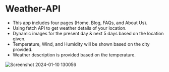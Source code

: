 # Weather-API

  - This app includes four pages (Home. Blog, FAQs, and About Us).
  - Using fetch API to get weather details of your location.
  - Dynamic images for the present day & next 5 days based on the location given.
  - Temperature, Wind, and Humidity will be shown based on the city provided.
  -	Weather description is provided based on the temperature.
    
![Screenshot 2024-01-10 130056](https://github.com/Yaswanth6303/Weather-API/assets/144692822/e4c3f14e-cb49-4c6d-816e-2bc6932dbfd0)

